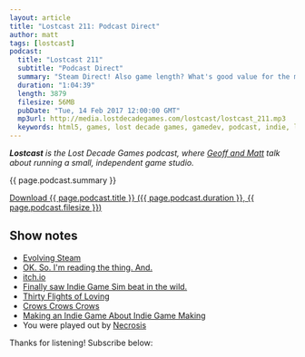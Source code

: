 ```yaml
---
layout: article
title: "Lostcast 211: Podcast Direct"
author: matt
tags: [lostcast]
podcast:
  title: "Lostcast 211"
  subtitle: "Podcast Direct"
  summary: "Steam Direct! Also game length? What's good value for the money?"
  duration: "1:04:39"
  length: 3879
  filesize: 56MB
  pubDate: "Tue, 14 Feb 2017 12:00:00 GMT"
  mp3url: http://media.lostdecadegames.com/lostcast/lostcast_211.mp3
  keywords: html5, games, lost decade games, gamedev, podcast, indie, lostcast
---
```

_**Lostcast** is the Lost Decade Games podcast, where [Geoff and Matt](/about/) talk about running a small, independent game studio._

{{ page.podcast.summary }}

<a class="download-podcast" href="{{ page.podcast.mp3url }}">
	Download {{ page.podcast.title }} ({{ page.podcast.duration }}, {{ page.podcast.filesize }})
</a>

## Show notes

* [Evolving Steam](http://steamcommunity.com/games/593110/announcements/detail/558846854614253751)
* [OK. So. I'm reading the thing. And.](https://twitter.com/retroremakes/status/831506380066582529)
* [itch.io](https://itch.io/)
* [Finally saw Indie Game Sim beat in the wild.](https://twitter.com/matthackedit/status/822842072096915458)
* [Thirty Flights of Loving](http://store.steampowered.com/app/214700/)
* [Crows Crows Crows](https://crowscrowscrows.com/)
* [Making an Indie Game About Indie Game Making](http://www.gamasutra.com/blogs/MattHackett/20170213/291327/Making_an_Indie_Game_About_Indie_Game_Making.php)
* You were played out by [Necrosis](http://music.gamechops.com/track/necrosis-castlevania-3-dead-beat)

Thanks for listening! Subscribe below:
